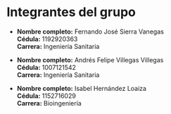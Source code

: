 # Integrantes del grupo

- **Nombre completo:** Fernando José Sierra Vanegas  
  **Cédula:** 1192920363  
  **Carrera:** Ingeniería Sanitaria  

- **Nombre completo:** Andrés Felipe Villegas Villegas  
  **Cédula:** 1007121542  
  **Carrera:** Ingeniería Sanitaria  

- **Nombre completo:** Isabel Hernández Loaiza  
  **Cédula:** 1152716029  
  **Carrera:** Bioingeniería
